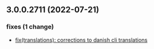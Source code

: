 ## 3.0.0.2711 (2022-07-21)

### fixes (1 change)

- [fix(translations): corrections to danish cli translations](QuickBox/development/v3-development@059968f543c03b88e1c210324ab19b2a113fa9fb)
